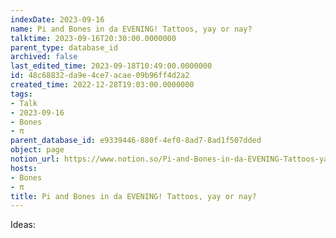 ```yaml
---
indexDate: 2023-09-16
name: Pi and Bones in da EVENING! Tattoos, yay or nay?
talktime: 2023-09-16T20:30:00.0000000
parent_type: database_id
archived: false
last_edited_time: 2023-09-18T10:49:00.0000000
id: 48c68832-da9e-4ce7-acae-09b96ff4d2a2
created_time: 2022-12-28T19:03:00.0000000
tags:
- Talk
- 2023-09-16
- Bones
- π
parent_database_id: e9339446-880f-4ef0-8ad7-8ad1f507dded
object: page
notion_url: https://www.notion.so/Pi-and-Bones-in-da-EVENING-Tattoos-yay-or-nay-48c68832da9e4ce7acae09b96ff4d2a2
hosts:
- Bones
- π
title: Pi and Bones in da EVENING! Tattoos, yay or nay?
---
```


Ideas:
























